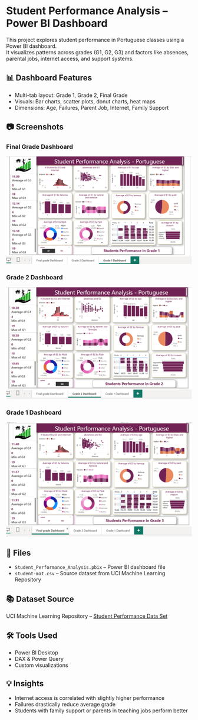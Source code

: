 # Student Performance Analysis – Power BI Dashboard

This project explores student performance in Portuguese classes using a Power BI dashboard.  
It visualizes patterns across grades (G1, G2, G3) and factors like absences, parental jobs, internet access, and support systems.

## 📊 Dashboard Features
- Multi-tab layout: Grade 1, Grade 2, Final Grade
- Visuals: Bar charts, scatter plots, donut charts, heat maps
- Dimensions: Age, Failures, Parent Job, Internet, Family Support

## 📷 Screenshots

### Final Grade Dashboard
![Final Grade](https://github.com/kirti323/powerbi-student-performance/blob/main/Screenshot%201.png)

### Grade 2 Dashboard
![Grade 2](https://github.com/kirti323/powerbi-student-performance/blob/main/Screenshot%202.png)

### Grade 1 Dashboard
![Grade 1](https://github.com/kirti323/powerbi-student-performance/blob/main/Screenshot%203.png)

## 📁 Files
- `Student_Performance_Analysis.pbix` – Power BI dashboard file
- `student-mat.csv` – Source dataset from UCI Machine Learning Repository

## 📚 Dataset Source
UCI Machine Learning Repository – [Student Performance Data Set](https://archive.ics.uci.edu/ml/datasets/student+performance)

## 🛠️ Tools Used
- Power BI Desktop
- DAX & Power Query
- Custom visualizations

## 💡 Insights
- Internet access is correlated with slightly higher performance
- Failures drastically reduce average grade
- Students with family support or parents in teaching jobs perform better



